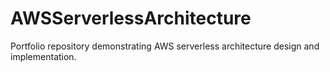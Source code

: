 # AWSServerlessArchitecture
Portfolio repository demonstrating AWS serverless architecture design and implementation.
